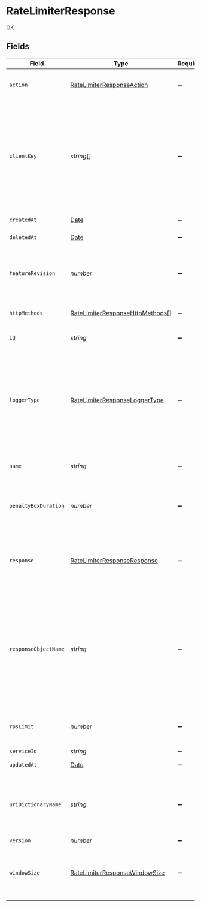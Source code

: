 # RateLimiterResponse

OK


## Fields

| Field                                                                                                                                                                                                               | Type                                                                                                                                                                                                                | Required                                                                                                                                                                                                            | Description                                                                                                                                                                                                         | Example                                                                                                                                                                                                             |
| ------------------------------------------------------------------------------------------------------------------------------------------------------------------------------------------------------------------- | ------------------------------------------------------------------------------------------------------------------------------------------------------------------------------------------------------------------- | ------------------------------------------------------------------------------------------------------------------------------------------------------------------------------------------------------------------- | ------------------------------------------------------------------------------------------------------------------------------------------------------------------------------------------------------------------- | ------------------------------------------------------------------------------------------------------------------------------------------------------------------------------------------------------------------- |
| `action`                                                                                                                                                                                                            | [RateLimiterResponseAction](../../models/shared/ratelimiterresponseaction.md)                                                                                                                                       | :heavy_minus_sign:                                                                                                                                                                                                  | The action to take when a rate limiter violation is detected.                                                                                                                                                       |                                                                                                                                                                                                                     |
| `clientKey`                                                                                                                                                                                                         | *string*[]                                                                                                                                                                                                          | :heavy_minus_sign:                                                                                                                                                                                                  | Array of VCL variables used to generate a counter key to identify a client. Example variables include `req.http.Fastly-Client-IP`, `req.http.User-Agent`, or a custom header like `req.http.API-Key`.               |                                                                                                                                                                                                                     |
| `createdAt`                                                                                                                                                                                                         | [Date](https://developer.mozilla.org/en-US/docs/Web/JavaScript/Reference/Global_Objects/Date)                                                                                                                       | :heavy_minus_sign:                                                                                                                                                                                                  | Date and time in ISO 8601 format.                                                                                                                                                                                   | 2020-04-09T18:14:30Z                                                                                                                                                                                                |
| `deletedAt`                                                                                                                                                                                                         | [Date](https://developer.mozilla.org/en-US/docs/Web/JavaScript/Reference/Global_Objects/Date)                                                                                                                       | :heavy_minus_sign:                                                                                                                                                                                                  | Date and time in ISO 8601 format.                                                                                                                                                                                   | 2020-04-09T18:14:30Z                                                                                                                                                                                                |
| `featureRevision`                                                                                                                                                                                                   | *number*                                                                                                                                                                                                            | :heavy_minus_sign:                                                                                                                                                                                                  | Revision number of the rate limiting feature implementation. Defaults to the most recent revision.                                                                                                                  |                                                                                                                                                                                                                     |
| `httpMethods`                                                                                                                                                                                                       | [RateLimiterResponseHttpMethods](../../models/shared/ratelimiterresponsehttpmethods.md)[]                                                                                                                           | :heavy_minus_sign:                                                                                                                                                                                                  | Array of HTTP methods to apply rate limiting to.                                                                                                                                                                    |                                                                                                                                                                                                                     |
| `id`                                                                                                                                                                                                                | *string*                                                                                                                                                                                                            | :heavy_minus_sign:                                                                                                                                                                                                  | Alphanumeric string identifying the rate limiter.                                                                                                                                                                   | s7aqgcJjqqKhwiTRMaP11                                                                                                                                                                                               |
| `loggerType`                                                                                                                                                                                                        | [RateLimiterResponseLoggerType](../../models/shared/ratelimiterresponseloggertype.md)                                                                                                                               | :heavy_minus_sign:                                                                                                                                                                                                  | Name of the type of logging endpoint to be used when action is `log_only`. The logging endpoint type is used to determine the appropriate log format to use when emitting log entries.                              |                                                                                                                                                                                                                     |
| `name`                                                                                                                                                                                                              | *string*                                                                                                                                                                                                            | :heavy_minus_sign:                                                                                                                                                                                                  | A human readable name for the rate limiting rule.                                                                                                                                                                   |                                                                                                                                                                                                                     |
| `penaltyBoxDuration`                                                                                                                                                                                                | *number*                                                                                                                                                                                                            | :heavy_minus_sign:                                                                                                                                                                                                  | Length of time in minutes that the rate limiter is in effect after the initial violation is detected.                                                                                                               |                                                                                                                                                                                                                     |
| `response`                                                                                                                                                                                                          | [RateLimiterResponseResponse](../../models/shared/ratelimiterresponseresponse.md)                                                                                                                                   | :heavy_minus_sign:                                                                                                                                                                                                  | Custom response to be sent when the rate limit is exceeded. Required if `action` is `response`.                                                                                                                     |                                                                                                                                                                                                                     |
| `responseObjectName`                                                                                                                                                                                                | *string*                                                                                                                                                                                                            | :heavy_minus_sign:                                                                                                                                                                                                  | Name of existing response object. Required if `action` is `response_object`. Note that the rate limiter response is only updated to reflect the response object content when saving the rate limiter configuration. |                                                                                                                                                                                                                     |
| `rpsLimit`                                                                                                                                                                                                          | *number*                                                                                                                                                                                                            | :heavy_minus_sign:                                                                                                                                                                                                  | Upper limit of requests per second allowed by the rate limiter.                                                                                                                                                     |                                                                                                                                                                                                                     |
| `serviceId`                                                                                                                                                                                                         | *string*                                                                                                                                                                                                            | :heavy_minus_sign:                                                                                                                                                                                                  | N/A                                                                                                                                                                                                                 | SU1Z0isxPaozGVKXdv0eY                                                                                                                                                                                               |
| `updatedAt`                                                                                                                                                                                                         | [Date](https://developer.mozilla.org/en-US/docs/Web/JavaScript/Reference/Global_Objects/Date)                                                                                                                       | :heavy_minus_sign:                                                                                                                                                                                                  | Date and time in ISO 8601 format.                                                                                                                                                                                   | 2020-04-09T18:14:30Z                                                                                                                                                                                                |
| `uriDictionaryName`                                                                                                                                                                                                 | *string*                                                                                                                                                                                                            | :heavy_minus_sign:                                                                                                                                                                                                  | The name of an Edge Dictionary containing URIs as keys. If not defined or `null`, all origin URIs will be rate limited.                                                                                             |                                                                                                                                                                                                                     |
| `version`                                                                                                                                                                                                           | *number*                                                                                                                                                                                                            | :heavy_minus_sign:                                                                                                                                                                                                  | N/A                                                                                                                                                                                                                 | 1                                                                                                                                                                                                                   |
| `windowSize`                                                                                                                                                                                                        | [RateLimiterResponseWindowSize](../../models/shared/ratelimiterresponsewindowsize.md)                                                                                                                               | :heavy_minus_sign:                                                                                                                                                                                                  | Number of seconds during which the RPS limit must be exceeded in order to trigger a violation.                                                                                                                      |                                                                                                                                                                                                                     |